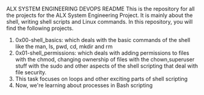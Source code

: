 ALX SYSTEM ENGINEERING DEVOPS
README
This is the repository for all the projects for the ALX System Engineering Project. It is mainly about the shell, writing shell scripts and Linux commands. In this repository, you will find the following projects.
1) 0x00-shell_basics: which deals with the basic commands of the shell like the man, ls, pwd, cd, mkdir and rm
2) 0x01-shell_permissions: which deals with adding permissions to files with the chmod, changing ownership of files with the chown,superuser stuff with the sudo and other aspects of the shell scripting that deal with file security.
3) This task focuses on loops and other exciting parts of shell scripting
4) Now, we're learning about processes in Bash scripting
